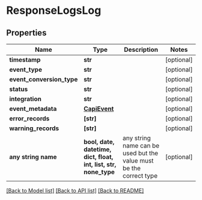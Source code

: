 # ResponseLogsLog


## Properties
Name | Type | Description | Notes
------------ | ------------- | ------------- | -------------
**timestamp** | **str** |  | [optional] 
**event_type** | **str** |  | [optional] 
**event_conversion_type** | **str** |  | [optional] 
**status** | **str** |  | [optional] 
**integration** | **str** |  | [optional] 
**event_metadata** | [**CapiEvent**](CapiEvent.md) |  | [optional] 
**error_records** | **[str]** |  | [optional] 
**warning_records** | **[str]** |  | [optional] 
**any string name** | **bool, date, datetime, dict, float, int, list, str, none_type** | any string name can be used but the value must be the correct type | [optional]

[[Back to Model list]](../README.md#documentation-for-models) [[Back to API list]](../README.md#documentation-for-api-endpoints) [[Back to README]](../README.md)


